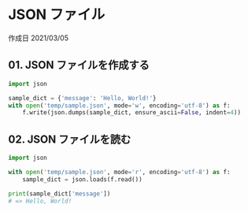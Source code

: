 # JSON ファイル

作成日 2021/03/05

## 01. JSON ファイルを作成する

```python
import json

sample_dict = {'message': 'Hello, World!'}
with open('temp/sample.json', mode='w', encoding='utf-8') as f:
    f.write(json.dumps(sample_dict, ensure_ascii=False, indent=4))
```

## 02. JSON ファイルを読む

```python
import json

with open('temp/sample.json', mode='r', encoding='utf-8') as f:
    sample_dict = json.loads(f.read())

print(sample_dict['message'])
# => Hello, World!
```
